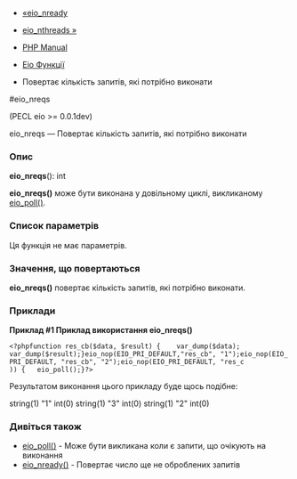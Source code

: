 - [«eio_nready](function.eio-nready.md)
- [eio_nthreads »](function.eio-nthreads.md)

- [PHP Manual](index.md)
- [Eio Функції](ref.eio.md)
- Повертає кількість запитів, які потрібно виконати

#eio_nreqs

(PECL eio \>= 0.0.1dev)

eio_nreqs — Повертає кількість запитів, які потрібно виконати

### Опис

**eio_nreqs**(): int

**eio_nreqs()** може бути виконана у довільному циклі, викликаному
[eio_poll()](function.eio-poll.md).

### Список параметрів

Ця функція не має параметрів.

### Значення, що повертаються

**eio_nreqs()** повертає кількість запитів, які потрібно виконати.

### Приклади

**Приклад #1 Приклад використання **eio_nreqs()****

` <?phpfunction res_cb($data, $result) {    var_dump($data); var_dump($result);}eio_nop(EIO_PRI_DEFAULT,"res_cb", "1");eio_nop(EIO_PRI_DEFAULT, "res_cb", "2");eio_nop(EIO_PRI_DEFAULT, "res_c )) {   eio_poll();}?> `

Результатом виконання цього прикладу буде щось подібне:

string(1) "1"
int(0)
string(1) "3"
int(0)
string(1) "2"
int(0)

### Дивіться також

- [eio_poll()](function.eio-poll.md) - Може бути викликана коли
є запити, що очікують на виконання
- [eio_nready()](function.eio-nready.md) - Повертає число ще не
оброблених запитів
